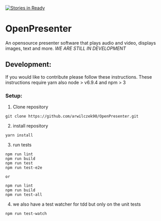 [![Stories in Ready](https://badge.waffle.io/arwilczek90/OpenPresenter.png?label=ready&title=Ready)](https://waffle.io/arwilczek90/OpenPresenter)
# OpenPresenter
An opensource presenter software that plays audio and video, displays images, text and more.
*WE ARE STILL IN DEVELOPMENT*

## Development:
If you would like to contribute please follow these instructions. These instructions require yarn also node > v6.9.4 and npm > 3
### Setup:
1. Clone repository
```shell
git clone https://github.com/arwilczek90/OpenPresenter.git
```
2. install repository
```shell
yarn install
```
3. run tests
```shell
npm run lint
npm run build
npm run test
npm run test-e2e

or

npm run lint
npm run build
npm run test-all
```
4. we also have a test watcher for tdd but only on the unit tests
```shell
npm run test-watch
```
